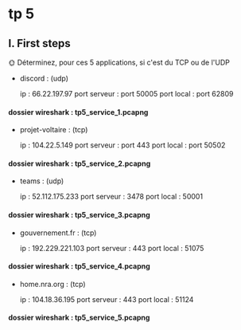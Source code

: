 # tp 5

## I. First steps

🌞 Déterminez, pour ces 5 applications, si c'est du TCP ou de l'UDP

- discord : (udp)

    ip : 66.22.197.97
    port serveur : port 50005
    port local : port 62809

#### dossier wireshark : tp5_service_1.pcapng


- projet-voltaire : (tcp)

    ip : 104.22.5.149
    port serveur : port 443
    port local : port 50502

#### dossier wireshark : tp5_service_2.pcapng

- teams : (udp)

    ip : 52.112.175.233
    port serveur : 3478
    port local : 50001

#### dossier wireshark : tp5_service_3.pcapng

- gouvernement.fr : (tcp)

    ip : 192.229.221.103
    port serveur : 443
    port local : 51075

#### dossier wireshark : tp5_service_4.pcapng

- home.nra.org : (tcp)

    ip : 104.18.36.195
    port serveur : 443
    port local : 51124

#### dossier wireshark : tp5_service_5.pcapng